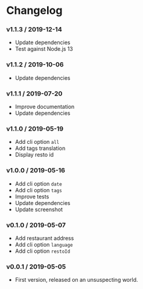 Changelog
=========

### v1.1.3 / 2019-12-14

  - Update dependencies
  - Test against Node.js 13

### v1.1.2 / 2019-10-06

  - Update dependencies

### v1.1.1 / 2019-07-20

  - Improve documentation
  - Update dependencies

### v1.1.0 / 2019-05-19

  - Add cli option `all`
  - Add tags translation
  - Display resto id

### v1.0.0 / 2019-05-16

  - Add cli option `date`
  - Add cli option `tags`
  - Improve tests
  - Update dependencies
  - Update screenshot

### v0.1.0 / 2019-05-07

  - Add restaurant address
  - Add cli option `language`
  - Add cli option `restoId`

### v0.0.1 / 2019-05-05

  - First version, released on an unsuspecting world.
